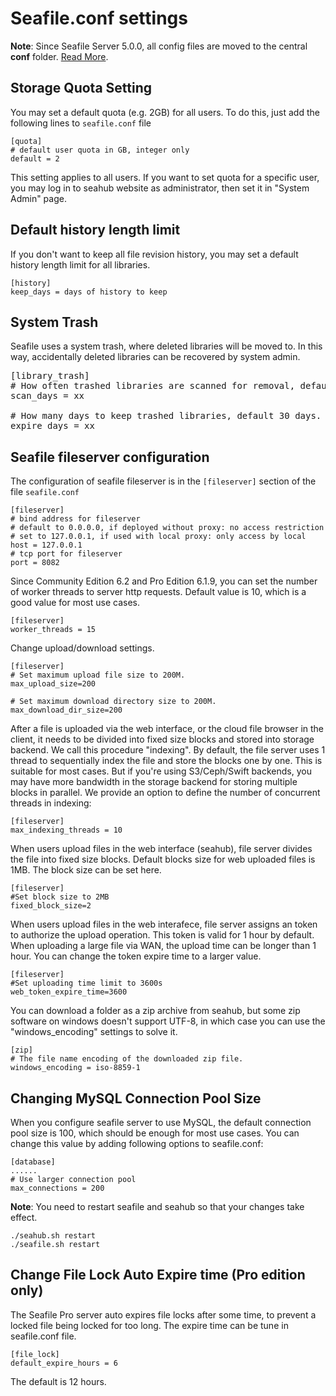 # Seafile.conf settings

**Note**: Since Seafile Server 5.0.0, all config files are moved to the central **conf** folder. [Read More](../deploy/new_directory_layout_5_0_0.md).

## Storage Quota Setting

You may set a default quota (e.g. 2GB) for all users. To do this, just add the following lines to `seafile.conf` file

```
[quota]
# default user quota in GB, integer only
default = 2
```

This setting applies to all users. If you want to set quota for a specific user, you may log in to seahub website as administrator, then set it in "System Admin" page.

## Default history length limit

If you don't want to keep all file revision history, you may set a default history length limit for all libraries.

```
[history]
keep_days = days of history to keep
```

## System Trash
Seafile uses a system trash, where deleted libraries will be moved to. In this way, accidentally deleted libraries can be recovered by system admin.
<pre>
[library_trash]
# How often trashed libraries are scanned for removal, default 1 day.
scan_days = xx

# How many days to keep trashed libraries, default 30 days.
expire_days = xx
</pre>

## Seafile fileserver configuration

The configuration of seafile fileserver is in the `[fileserver]` section of the file `seafile.conf`

```
[fileserver]
# bind address for fileserver
# default to 0.0.0.0, if deployed without proxy: no access restriction
# set to 127.0.0.1, if used with local proxy: only access by local
host = 127.0.0.1
# tcp port for fileserver
port = 8082
```

Since Community Edition 6.2 and Pro Edition 6.1.9, you can set the number of worker threads to server http requests. Default value is 10, which is a good value for most use cases.

```
[fileserver]
worker_threads = 15
```

Change upload/download settings.

```
[fileserver]
# Set maximum upload file size to 200M.
max_upload_size=200

# Set maximum download directory size to 200M.
max_download_dir_size=200
```

After a file is uploaded via the web interface, or the cloud file browser in the client, it needs to be divided into fixed size blocks and stored into storage backend. We call this procedure "indexing". By default, the file server uses 1 thread to sequentially index the file and store the blocks one by one. This is suitable for most cases. But if you're using S3/Ceph/Swift backends, you may have more bandwidth in the storage backend for storing multiple blocks in parallel. We provide an option to define the number of concurrent threads in indexing:

```
[fileserver]
max_indexing_threads = 10
```

When users upload files in the web interface (seahub), file server divides the file into fixed size blocks. Default blocks size for web uploaded files is 1MB. The block size can be set here.

```
[fileserver]
#Set block size to 2MB
fixed_block_size=2
```

When users upload files in the web interafece, file server assigns an token to authorize the upload operation. This token is valid for 1 hour by default. When uploading a large file via WAN, the upload time can be longer than 1 hour. You can change the token expire time to a larger value.

```
[fileserver]
#Set uploading time limit to 3600s 
web_token_expire_time=3600
```

You can download a folder as a zip archive from seahub, but some zip software
on windows doesn't support UTF-8, in which case you can use the "windows_encoding"
settings to solve it.
```
[zip]
# The file name encoding of the downloaded zip file.
windows_encoding = iso-8859-1
```

## Changing MySQL Connection Pool Size

When you configure seafile server to use MySQL, the default connection pool size is 100, which should be enough for most use cases. You can change this value by adding following options to seafile.conf:

```
[database]
......
# Use larger connection pool
max_connections = 200
```
**Note**: You need to restart seafile and seahub so that your changes take effect.
```
./seahub.sh restart
./seafile.sh restart
```

## Change File Lock Auto Expire time (Pro edition only)

The Seafile Pro server auto expires file locks after some time, to prevent a locked file being locked for too long. The expire time can be tune in seafile.conf file.

```
[file_lock]
default_expire_hours = 6
```

The default is 12 hours.
